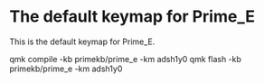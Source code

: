 # The default keymap for Prime_E
This is the default keymap for Prime_E.

qmk compile -kb primekb/prime_e -km adsh1y0
qmk flash -kb primekb/prime_e -km adsh1y0